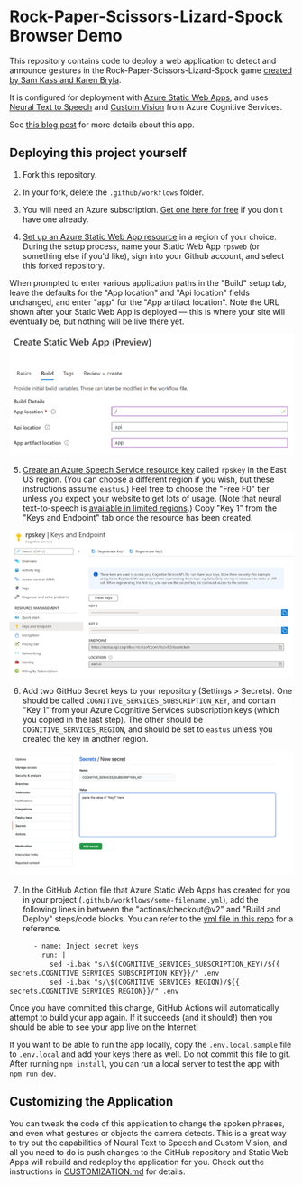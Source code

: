 # Rock-Paper-Scissors-Lizard-Spock Browser Demo

This repository contains code to deploy a web application to detect and announce gestures in the Rock-Paper-Scissors-Lizard-Spock game [created by Sam Kass and Karen Bryla](http://www.samkass.com/theories/RPSSL.html).

It is configured for deployment with [Azure Static Web
Apps](https://docs.microsoft.com/azure/static-web-apps/overview?WT.mc_id=devto-blog-emwalker),
and uses [Neural Text to
Speech](https://docs.microsoft.com/azure/cognitive-services/speech-service/text-to-speech?WT.mc_id=rpsweb-github-davidsmi)
and [Custom
Vision](https://docs.microsoft.com/en-us/azure/cognitive-services/custom-vision-service/home?WT.mc_id=rpsweb-github-davidsmi)
from Azure Cognitive Services.

See [this blog post](https://aka.ms/rpsweb) for more details about this app.

## Deploying this project yourself

1. Fork this repository.

2. In your fork, delete the `.github/workflows` folder.

3. You will need an Azure subscription. [Get one here for free](https://azure.com/free/?WT.mc_id=rpsweb-github-davidsmi) if you don't have one already.

4. [Set up an Azure Static Web App resource](https://docs.microsoft.com/azure/static-web-apps/getting-started?tabs=vanilla-javascript&WT.mc_id=rpsweb-github-davidsmi#create-a-static-web-app) in a region of your choice. During the setup process, name your Static Web App `rpsweb` (or something else if you'd like), sign into your Github account, and select this forked repository.

When prompted to enter various application paths in the "Build" setup tab, leave the defaults for the "App location" and "Api location" fields unchanged, and enter "app" for the "App artifact location". Note the URL shown after your Static Web App is deployed — this is where your site will eventually be, but nothing will be live there yet.

![Build tab in Static Web Apps deployment](img/aswa-build-step.png)

5. [Create an Azure Speech Service resource key](https://docs.microsoft.com/azure/cognitive-services/speech-service/get-started?WT.mc_id=rpsweb-github-davidsmi) called `rpskey` in the East US region. (You can choose a different region if you wish, but these instructions assume `eastus`.) Feel free to choose the "Free F0" tier unless you expect your website to get lots of usage. (Note that neural text-to-speech is [available in limited regions](https://docs.microsoft.com/azure/cognitive-services/speech-service/regions?WT.mc_id=rpsweb-github-davidsmi#standard-and-neural-voices).) Copy "Key 1" from the "Keys and Endpoint" tab once the resource has been created.

![Finding the Cognitive Services key](img/cogserv-key.png)

6. Add two GitHub Secret keys to your repository (Settings > Secrets). One should be called `COGNITIVE_SERVICES_SUBSCRIPTION_KEY`, and contain "Key 1" from your Azure Cognitive Services subscription keys (which you copied in the last step). The other should be `COGNITIVE_SERVICES_REGION`, and should be set to `eastus` unless you created the key in another region.

![The UI to add a GitHub Secret](img/github-secrets.png)

7. In the GitHub Action file that Azure Static Web Apps has created for you in your project (`.github/workflows/some-filename.yml`), add the following lines in between the "actions/checkout@v2" and "Build and Deploy" steps/code blocks. You can refer to the [yml file in this repo](https://github.com/lazerwalker/neural-tts-sample/blob/main/.github/workflows/azure-static-web-apps-victorious-coast-06aa4f30f.yml#L21-L24) for a reference.

```
      - name: Inject secret keys
        run: |
          sed -i.bak "s/\$(COGNITIVE_SERVICES_SUBSCRIPTION_KEY)/${{ secrets.COGNITIVE_SERVICES_SUBSCRIPTION_KEY}}/" .env
          sed -i.bak "s/\$(COGNITIVE_SERVICES_REGION)/${{ secrets.COGNITIVE_SERVICES_REGION}}/" .env
```

Once you have committed this change, GitHub Actions will automatically attempt to build your app again. If it succeeds (and it should!) then you should be able to see your app live on the Internet!

If you want to be able to run the app locally, copy the `.env.local.sample` file to `.env.local` and add your keys there as well. Do not commit this file to git. After running `npm install`, you can run a local server to test the app with `npm run dev`.

## Customizing the Application

You can tweak the code of this application to change the spoken phrases, and
even what gestures or objects the camera detects. This is a great way to try out
the capabilities of Neural Text to Speech and Custom Vision, and all you need to
do is push changes to the GitHub repository and Static Web Apps will rebuild and
redeploy the application for you. Check out the instructions in
[CUSTOMIZATION.md](CUSTOMIZATION.md) for details.